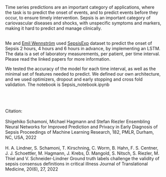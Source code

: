 Time series predictions are an important category of applications, 
where the task is to predict the onset of events, and to predict events before they occur, 
to ensure timely intervention. Sepsis is an important category of cariovascular diseases and shocks, 
with unspecific symptoms and markers, making it hard to predict and manage clinically. 


<br>
Me and <a href=https://github.com/emilwennstrom>Emil Wennström</a> used <a href=https://www.cl.uni-heidelberg.de/statnlpgroup/sepsisexp/#data>SepsisExp</a> dataset to predict the onset of Sepsis 2 hours, 
4 hours and 6 hours in advance, by implementing an LSTM. The data is a set of laboratory measurements, per patient, per time interval. 
Please read the linked papers for more information. 

<br>

We tested the accuracy of the model for each time interval, as well as the minimal set of features needed to predict. 
We defined our own architecture, and we used optimizers, dropout and early stopping and cross fold validation. The notebook is Sepsis_notebook.ipynb
<br>
<br> <br> <br> <br>
Citation:
<br><br>
Shigehiko Schamoni, Michael Hagmann and Stefan Riezler
Ensembling Neural Networks for Improved Prediction and Privacy in Early Diagnosis of Sepsis
Proceedings of Machine Learning Research, 182, PMLR, Durham, NC, USA, 2022
<br>
<br>
H. A. Lindner, S. Schamoni, T. Kirschning, C. Worm, B. Hahn, F. S. Centner, J. J. Schoettler, M. Hagmann, J. Krebs, D. Mangold, S. Nitsch, S. Riezler, M. Thiel and V. Schneider-Lindner
Ground truth labels challenge the validity of sepsis consensus definitions in critical illness
Journal of Translational Medicine, 20(6), 27, 2022
